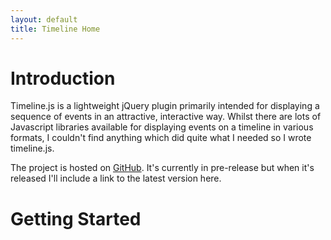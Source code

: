 ```yaml
---
layout: default
title: Timeline Home
---
```


# Introduction
Timeline.js is a lightweight jQuery plugin primarily intended for displaying a sequence of events in an attractive, interactive way. Whilst there are lots of Javascript libraries available for displaying events on a timeline in various formats, I couldn't find anything which did quite what I needed so I wrote timeline.js.

The project is hosted on <a href="{{ site.github.repository_url }}">GitHub</a>. It's currently in pre-release but when it's released I'll include a link to the latest version here.

# Getting Started
<div style="position: relative">
	<div id="timelineDemo"></div>
</div>

<script type="text/javascript">
    $(function () {

        var timelineData = new Array();

        var eventLabel = [
            "Archduke Assassination",
            "Russia Mobilizes",
            "World War I Begins",
            "Germans Fire",
            "Lusitania Sinks",
            "Germany Limits Submarines",
            "First Tanks",
            "Submarines Back",
            "Zimmerman Telegram",
            "Wilson for War",
            "U.S. Enters War",
            "Selective Service Act",
            "Germany and Russia Peace",
            "Battle of Cantigny",
            "Chateau-Thierry",
            "Battle of Belleau Wood",
            "Belleau Wood Ends",
            "Battle of St. Mihiel",
            "Wilhelm Abdicates",
            "Armistice Day"];

        var eventDate = [
            "1914-06-28",
            "1914-07-30",
            "1914-08-04",
            "1915-04-22",
            "1915-05-07",
            "1915-09-18",
            "1916-09-15",
            "1917-02-01",
            "1917-02-25",
            "1917-04-02",
            "1917-04-06",
            "1917-05-18",
            "1918-03-03",
            "1918-05-28",
            "1918-06-03",
            "1918-06-06",
            "1918-06-26",
            "1918-09-12",
            "1918-11-09",
            "1918-11-11"];

        var eventDetail = [
            "Archduke Franz Ferdinand is assassinated in Sarajevo. His death is the event that sparks World War I.",
            "Russia mobilizes its vast army to intervene against Austria-Hungary in favor of its ally, Serbia. This move starts a chain reaction that leads to the mobilization of the rest of the European Great Powers, and inevitably to the outbreak of hostilities.",
            "Germany invades Belgium, beginning World War I.",
            "The Germans fire shells filled with chlorine gas at Allied lines. This is the first time that large amounts of gas are used in battle, and the result is the near-collapse of the French lines. However, the Germans are unable to take advantage of the breach.",
            "A German submarine sinks the passenger liner Lusitania. The ship carries 1,198 people, 128 of them Americans.",
            "Reacting to international outrage at the sinking of the Lusitania and other neutral passenger lines, Kaiser Wilhelm suspends unrestricted submarine warfare. This is an attempt to keep the United States out of the war, but it severely hampers German efforts to prevent American supplies from reaching France and Britain.",
            "The British employ the first tanks ever used in battle, at Delville Wood. Although they are useful at breaking through barbed wire and clearing a path for the infantry, tanks are still primitive and they fail to be the decisive weapon, as their designers thought they would be.",
            "Germany resumes unrestricted submarine warfare in European waterways. This act, more than any other, draws the United States into the war and causes the eventual defeat of Germany.",
            "British intelligence gives Wilson the so-called Zimmermann Telegram, a message from German foreign secretary Arthur Zimmermann proposing that Mexico side with Germany in case of war between Germany and the United States. In return, Germany promises to return to Mexico the 'lost provinces' of Texas and much of the rest of the American Southwest. Mexico declines the offer, but the outrage at this interference in the Western Hemisphere pushes American public opinion to support entering the war.",
            "President Wilson outlines his case for war to Congress.",
            "Congress authorizes a declaration of war against Germany. The United States enters World War I on the side of France and Britain.",
            "Congress passes the Selective Service Act authorizing the draft. Although criticized for destroying democracy at home while fighting for it abroad, President Wilson claims he sees no other option and signs the bill into law.",
            "The Germans sign a peace treaty with the new Bolshevik government of Russia. The terms of the treaty give Germany huge tracts of land that had been the Ukraine and Poland, and peace on the Eastern Front allows Germany to shift soldiers to the Western Front, causing serious problems for the French, British, and Americans.",
            "The Battle of Cantigny is the first major American offensive of the war. Though small in scale, the Americans fight bravely and soon go on to larger attacks against German positions.",
            "The Americans attack the Germans at Chateau-Thierry. This battle would morph into the larger Battle of Belleau Wood.",
            "The Battle of Belleau Wood begins as the U.S. Marine Corps attacks the Germans across an open field of wheat, suffering huge casualties.",
            "The Battle of Belleau Wood ends with the final expulsion of the Germans from the wood, which marks the farthest German advance on Paris. The area has changed hands six times during the three-week battle, which has caused nearly 10,000 American casualties.",
            "The Battle of St. Mihiel begins when 300,000 American troops under the direct command of General Pershing fling themselves into the German lines.",
            "Kaiser Wilhelm abdicates, ending all German hope for a victory. He and his retinue quietly slip over the border into the Netherlands where he lives out the remainder of his life in relative peace and writes a self-promoting memoir defending his actions in the war.",
            "An Armistice is signed ending fighting on the Western Front."];

        for (i = 0; i < eventDate.length; i++) {
            var nodeData = {};
            nodeData["eventLabel"] = eventLabel[i];
            nodeData["eventDate"] = eventDate[i];
            nodeData["eventDetail"] = eventDetail[i];

            timelineData[i] = nodeData;
        };

        $("#timelineDemo").timeline({
            data: timelineData,
            labelPosition: "right",
            eventOrder: "asc",
			scale: 0.5
        });

    })

</script>